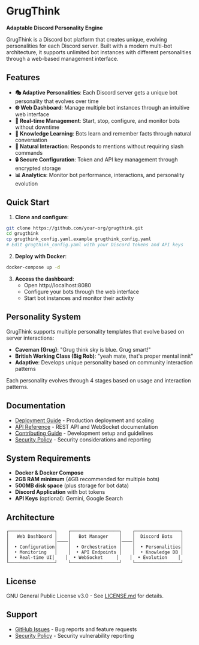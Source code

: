 # GrugThink

**Adaptable Discord Personality Engine**

GrugThink is a Discord bot platform that creates unique, evolving personalities for each Discord server. Built with a modern multi-bot architecture, it supports unlimited bot instances with different personalities through a web-based management interface.

## Features

- **🎭 Adaptive Personalities**: Each Discord server gets a unique bot personality that evolves over time
- **🌐 Web Dashboard**: Manage multiple bot instances through an intuitive web interface
- **🔄 Real-time Management**: Start, stop, configure, and monitor bots without downtime
- **🧠 Knowledge Learning**: Bots learn and remember facts through natural conversation
- **💬 Natural Interaction**: Responds to mentions without requiring slash commands
- **🔒 Secure Configuration**: Token and API key management through encrypted storage
- **📊 Analytics**: Monitor bot performance, interactions, and personality evolution

## Quick Start

1. **Clone and configure**:
```bash
git clone https://github.com/your-org/grugthink.git
cd grugthink
cp grugthink_config.yaml.example grugthink_config.yaml
# Edit grugthink_config.yaml with your Discord tokens and API keys
```

2. **Deploy with Docker**:
```bash
docker-compose up -d
```

3. **Access the dashboard**:
   - Open http://localhost:8080
   - Configure your bots through the web interface
   - Start bot instances and monitor their activity

## Personality System

GrugThink supports multiple personality templates that evolve based on server interactions:

- **Caveman (Grug)**: "Grug think sky is blue. Grug smart!"
- **British Working Class (Big Rob)**: "yeah mate, that's proper mental innit"
- **Adaptive**: Develops unique personality based on community interaction patterns

Each personality evolves through 4 stages based on usage and interaction patterns.

## Documentation

- [Deployment Guide](docs/DEPLOYMENT.md) - Production deployment and scaling
- [API Reference](docs/MULTIBOT.md) - REST API and WebSocket documentation
- [Contributing Guide](docs/CONTRIBUTING.md) - Development setup and guidelines
- [Security Policy](docs/SECURITY.md) - Security considerations and reporting

## System Requirements

- **Docker & Docker Compose**
- **2GB RAM minimum** (4GB recommended for multiple bots)
- **500MB disk space** (plus storage for bot data)
- **Discord Application** with bot tokens
- **API Keys** (optional): Gemini, Google Search

## Architecture

```
┌─────────────────┐    ┌──────────────────┐    ┌─────────────────┐
│   Web Dashboard │    │   Bot Manager    │    │  Discord Bots   │
│                 │────│                  │────│                 │
│  • Configuration│    │  • Orchestration │    │  • Personalities│
│  • Monitoring   │    │  • API Endpoints │    │  • Knowledge DB │
│  • Real-time UI│    │  • WebSocket     │    │  • Evolution    │
└─────────────────┘    └──────────────────┘    └─────────────────┘
```

## License

GNU General Public License v3.0 - See [LICENSE.md](LICENSE.md) for details.

## Support

- [GitHub Issues](https://github.com/your-org/grugthink/issues) - Bug reports and feature requests
- [Security Policy](docs/SECURITY.md) - Security vulnerability reporting